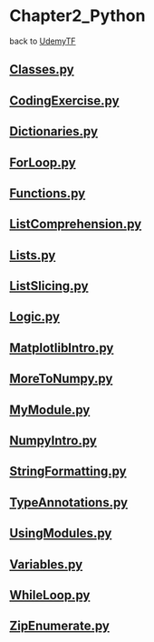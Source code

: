 # Chapter2_Python
back to [UdemyTF](../UdemyTF.md) 

## [__Classes.py__](./Classes.py) 

## [__CodingExercise.py__](./CodingExercise.py) 

## [__Dictionaries.py__](./Dictionaries.py) 

## [__ForLoop.py__](./ForLoop.py) 

## [__Functions.py__](./Functions.py) 

## [__ListComprehension.py__](./ListComprehension.py) 

## [__Lists.py__](./Lists.py) 

## [__ListSlicing.py__](./ListSlicing.py) 

## [__Logic.py__](./Logic.py) 

## [__MatplotlibIntro.py__](./MatplotlibIntro.py) 

## [__MoreToNumpy.py__](./MoreToNumpy.py) 

## [__MyModule.py__](./MyModule.py) 

## [__NumpyIntro.py__](./NumpyIntro.py) 

## [__StringFormatting.py__](./StringFormatting.py) 

## [__TypeAnnotations.py__](./TypeAnnotations.py) 

## [__UsingModules.py__](./UsingModules.py) 

## [__Variables.py__](./Variables.py) 

## [__WhileLoop.py__](./WhileLoop.py) 

## [__ZipEnumerate.py__](./ZipEnumerate.py) 
